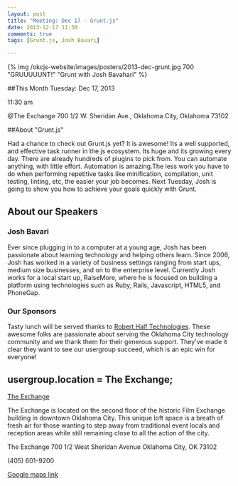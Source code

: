 ```yaml
---
layout: post
title: "Meeting: Dec 17 - Grunt.js"
date: 2013-12-17 11:30
comments: true
tags: [Grunt.js, Josh Bavari]

---
```


{% img  /okcjs-website/images/posters/2013-dec-grunt.jpg  700 "GRUUUUUNT!" "Grunt with Josh Bavahari" %}

##This Month
Tuesday: Dec 17, 2013 

11:30 am

@The Exchange
700 1/2 W. Sheridan Ave.,
Oklahoma City, Oklahoma
73102


##About "Grunt.js"

Had a chance to check out Grunt.js yet?
It is awesome!
Its a well supported, and effective task runner in the js ecosystem. Its huge and its growing every day. There are already hundreds of plugins to pick from. You can automate anything, with little effort.
Automation is amazing.The less work you have to do when performing repetitive tasks like minification, compilation, unit testing, linting, etc, the easier your job becomes.  Next Tuesday,  Josh is going to show you how to achieve your goals quickly with Grunt.
<!-- more -->

## About our Speakers

### Josh Bavari
Ever since plugging in to a computer at a young age, Josh has been passionate about learning technology and helping others learn. Since 2006, Josh has worked in a variety of business settings ranging from start ups, medium size businesses, and on to the enterprise level. Currently Josh works for a local start up, RaiseMore, where he is focused on building a platform using technologies such as Ruby, Rails, Javascript, HTML5, and PhoneGap.

### Our Sponsors
Tasty lunch will be served thanks to [Robert Half Technologies](http://www.roberthalftechnology.com/). These awesome folks are passionate about serving the Oklahoma City technology community and we thank them for their generous support. They've made it clear they want to see our usergroup succeed, which is an epic win for everyone!

## usergroup.location = The Exchange;


[The Exchange](http://www.exchangeokc.com/) 

The Exchange is located on the second floor of the historic Film Exchange building in downtown Oklahoma City.  This unique loft space is a breath of fresh air for those wanting to step away from traditional event locals and reception areas while still remaining close to all the action of the city.

The Exchange
700 1/2 West Sheridan Avenue
Oklahoma City, OK 73102

(405) 601-9200    


[Google maps link](https://maps.google.com/maps?q=+700+West+Sheridan+Avenue+Oklahoma+City,+OK+73102&hl=en&sll=37.0625,-95.677068&sspn=83.75977,57.919922&hnear=700+W+Sheridan+Ave,+Oklahoma+City,+Oklahoma+73102&t=m&z=17)

